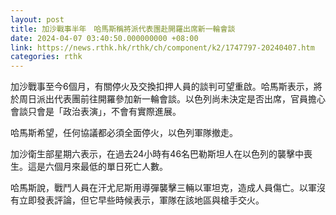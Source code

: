 ```yaml
---
layout: post
title: 加沙戰事半年　哈馬斯稱將派代表團赴開羅出席新一輪會談
date: 2024-04-07 03:40:50.000000000 +08:00
link: https://news.rthk.hk/rthk/ch/component/k2/1747797-20240407.htm
categories: rthk
---
```


加沙戰事至今6個月，有關停火及交換扣押人員的談判可望重啟。哈馬斯表示，將於周日派出代表團前往開羅參加新一輪會談。以色列尚未決定是否出席，官員擔心會談只會是「政治表演」，不會有實際進展。

哈馬斯希望，任何協議都必須全面停火，以色列軍隊撤走。

加沙衛生部星期六表示，在過去24小時有46名巴勒斯坦人在以色列的襲擊中喪生。這是六個月來最低的單日死亡人數。

哈馬斯說，戰鬥人員在汗尤尼斯用導彈襲擊三輛以軍坦克，造成人員傷亡。以軍沒有立即發表評論，但它早些時候表示，軍隊在該地區與槍手交火。
